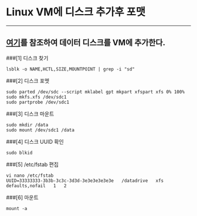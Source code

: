 # Linux VM에 디스크 추가후 포맷
***
## [여기](https://github.com/sohwaje/Powershell_for_azure/blob/master/ADD_and_Update_Resource/Add-DataDisk-VM.ps1)를 참조하여 데이터 디스크를 VM에 추가한다.

###[1] 디스크 찾기
```
lsblk -o NAME,HCTL,SIZE,MOUNTPOINT | grep -i "sd"
```

###[2] 디스크 포멧
```
sudo parted /dev/sdc --script mklabel gpt mkpart xfspart xfs 0% 100%
sudo mkfs.xfs /dev/sdc1
sudo partprobe /dev/sdc1
```

###[3] 디스크 마운트
```
sudo mkdir /data
sudo mount /dev/sdc1 /data
```

###[4] 디스크 UUID 확인
```
sudo blkid
```

###[5] /etc/fstab 편집
```
vi nano /etc/fstab
UUID=33333333-3b3b-3c3c-3d3d-3e3e3e3e3e3e   /datadrive   xfs   defaults,nofail   1   2
```

###[6] 마운트
```
mount -a
```
